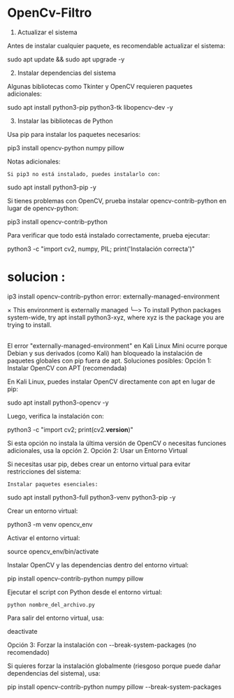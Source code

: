 # OpenCv-Filtro

1. Actualizar el sistema

Antes de instalar cualquier paquete, es recomendable actualizar el sistema:

sudo apt update && sudo apt upgrade -y

2. Instalar dependencias del sistema

Algunas bibliotecas como Tkinter y OpenCV requieren paquetes adicionales:

sudo apt install python3-pip python3-tk libopencv-dev -y

3. Instalar las bibliotecas de Python

Usa pip para instalar los paquetes necesarios:

pip3 install opencv-python numpy pillow

Notas adicionales:

    Si pip3 no está instalado, puedes instalarlo con:

sudo apt install python3-pip -y

Si tienes problemas con OpenCV, prueba instalar opencv-contrib-python en lugar de opencv-python:

pip3 install opencv-contrib-python

Para verificar que todo está instalado correctamente, prueba ejecutar:

python3 -c "import cv2, numpy, PIL; print('Instalación correcta')"


# solucion :
ip3 install opencv-contrib-python
error: externally-managed-environment

× This environment is externally managed
╰─> To install Python packages system-wide, try apt install
    python3-xyz, where xyz is the package you are trying to
    install.
    
<br>
El error "externally-managed-environment" en Kali Linux Mini ocurre porque Debian y sus derivados (como Kali) han bloqueado la instalación de paquetes globales con pip fuera de apt.
Soluciones posibles:
Opción 1: Instalar OpenCV con APT (recomendada)

En Kali Linux, puedes instalar OpenCV directamente con apt en lugar de pip:

sudo apt install python3-opencv -y

Luego, verifica la instalación con:

python3 -c "import cv2; print(cv2.__version__)"

Si esta opción no instala la última versión de OpenCV o necesitas funciones adicionales, usa la opción 2.
Opción 2: Usar un Entorno Virtual

Si necesitas usar pip, debes crear un entorno virtual para evitar restricciones del sistema:

    Instalar paquetes esenciales:

sudo apt install python3-full python3-venv python3-pip -y

Crear un entorno virtual:

python3 -m venv opencv_env

Activar el entorno virtual:

source opencv_env/bin/activate

Instalar OpenCV y las dependencias dentro del entorno virtual:

pip install opencv-contrib-python numpy pillow

Ejecutar el script con Python desde el entorno virtual:

    python nombre_del_archivo.py

Para salir del entorno virtual, usa:

deactivate

Opción 3: Forzar la instalación con --break-system-packages (no recomendado)

Si quieres forzar la instalación globalmente (riesgoso porque puede dañar dependencias del sistema), usa:

pip install opencv-contrib-python numpy pillow --break-system-packages
